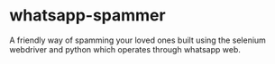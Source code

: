 # whatsapp-spammer
A friendly way of spamming your loved ones built using the selenium webdriver and python which operates through whatsapp web.
